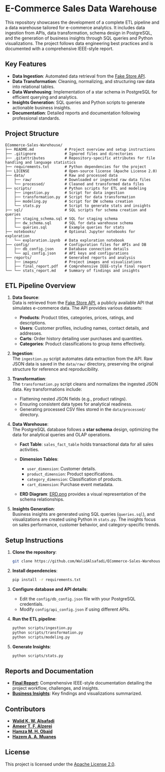 # **E-Commerce Sales Data Warehouse**

This repository showcases the development of a complete ETL pipeline and a data warehouse tailored for e-commerce analytics. It includes data ingestion from APIs, data transformation, schema design in PostgreSQL, and the generation of business insights through SQL queries and Python visualizations. The project follows data engineering best practices and is documented with a comprehensive IEEE-style report.

## **Key Features**
- **Data Ingestion**: Automated data retrieval from the [Fake Store API](https://fakestoreapi.com/).
- **Data Transformation**: Cleaning, normalizing, and structuring raw data into relational tables.
- **Data Warehousing**: Implementation of a star schema in PostgreSQL for efficient querying and analytics.
- **Insights Generation**: SQL queries and Python scripts to generate actionable business insights.
- **Documentation**: Detailed reports and documentation following professional standards.


## Project Structure
```
ECommerce-Sales-Warehouse/
├── README.md              # Project overview and setup instructions
├── .gitignore             # Ignored files and directories
├── .gitattributes         # Repository-specific attributes for file handling and language statistics
├── requirements.txt       # Python dependencies for the project
├── LICENSE                # Open-source license (Apache License 2.0)
├── data/                  # Raw and processed data
│   ├── raw/               # Downloaded or ingested raw data files
│   └── processed/         # Cleaned and transformed data files
├── scripts/               # Python scripts for ETL and modeling
│   ├── ingestion.py       # Script for data ingestion
│   ├── transformation.py  # Script for data transformation
│   ├── modeling.py        # Script for DW schema creation
│   └── stats.py           # Script to generate stats and insights
├── sql/                   # SQL scripts for schema creation and queries
│   ├── staging_schema.sql # SQL for staging schema
│   ├── dw_schema.sql      # SQL for data warehouse schema
│   └── queries.sql        # Example queries for stats
├── notebooks/             # Optional Jupyter notebooks for exploration
│   └── exploration.ipynb  # Data exploration notebook
├── config/                # Configuration files for APIs and DB
│   ├── db_config.json     # Database connection details
│   └── api_config.json    # API keys and configurations
├── reports/               # Generated reports and analysis
│   ├── images/            # Project images and visualizations
│   ├── final_report.pdf   # Comprehensive IEEE-style final report
└── └── stats_report.md    # Summary of findings and insights
```

## **ETL Pipeline Overview**

1. **Data Source**:  
   Data is retrieved from the [Fake Store API](https://fakestoreapi.com/), a publicly available API that simulates e-commerce data. The API provides various datasets:
   - **Products**: Product titles, categories, prices, ratings, and descriptions.
   - **Users**: Customer profiles, including names, contact details, and addresses.
   - **Carts**: Order history detailing user purchases and quantities.
   - **Categories**: Product classifications to group items effectively.

2. **Ingestion**:  
   The `ingestion.py` script automates data extraction from the API. Raw JSON data is saved in the `data/raw/` directory, preserving the original structure for reference and reproducibility.

3. **Transformation**:  
   The `transformation.py` script cleans and normalizes the ingested JSON data. Key transformations include:
   - Flattening nested JSON fields (e.g., product ratings).
   - Ensuring consistent data types for analytical readiness.
   - Generating processed CSV files stored in the `data/processed/` directory.

4. **Data Warehouse**:  
   The PostgreSQL database follows a **star schema** design, optimizing the data for analytical queries and OLAP operations.
   - **Fact Table**: `sales_fact_table` holds transactional data for all sales activities.
   - **Dimension Tables**: 
     - `user_dimension`: Customer details.
     - `product_dimension`: Product specifications.
     - `category_dimension`: Classification of products.
     - `cart_dimension`: Purchase event metadata.

   - **ERD Diagram**: [ERD.png](reports/images/ERD.png) provides a visual representation of the schema relationships.

5. **Insights Generation**:  
   Business insights are generated using SQL queries (`queries.sql`), and visualizations are created using Python in `stats.py`. The insights focus on sales performance, customer behavior, and category-specific trends.

## **Setup Instructions**
1. **Clone the repository**:
   ```bash
   git clone https://github.com/WalidAlsafadi/ECommerce-Sales-Warehouse
   ```

2. **Install dependencies**:
   ```bash
   pip install -r requirements.txt
   ```

3. **Configure database and API details**:
    - Edit the `config/db_config.json` file with your PostgreSQL credentials.
    - Modify `config/api_config.json` if using different APIs.

4. **Run the ETL pipeline**:
    ```bash
    python scripts/ingestion.py
    python scripts/transformation.py
    python scripts/modeling.py
    ```
5. **Generate Insights**:
    ```bash
    python scripts/stats.py
    ```

## **Reports and Documentation**

- [**Final Report**](reports/Design_and_Implementation_of_an_ETL_Pipeline_and_Data_Warehouse_for_E-Commerce_Business_Insights.pdf): Comprehensive IEEE-style documentation detailing the project workflow, challenges, and insights.
- [**Business Insights**](reports/stats_report.md): Key findings and visualizations summarized.


## **Contributors**

- [**Walid K. W. Alsafadi**](https://github.com/WalidAlsafadi) 
- [**Ameer T. F. Alzerei**](https://github.com/AmeerAlzerei)
- [**Hamza M. H. Obaid**](https://github.com/hobaid1) 
- [**Hazem A. A. Muanes**](https://github.com/HazemMuannes)

## **License**
This project is licensed under the [Apache License 2.0](LICENSE).